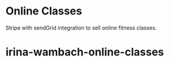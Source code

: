 # Online Classes

Stripe with sendGrid integration to sell online fitness classes.
# irina-wambach-online-classes
